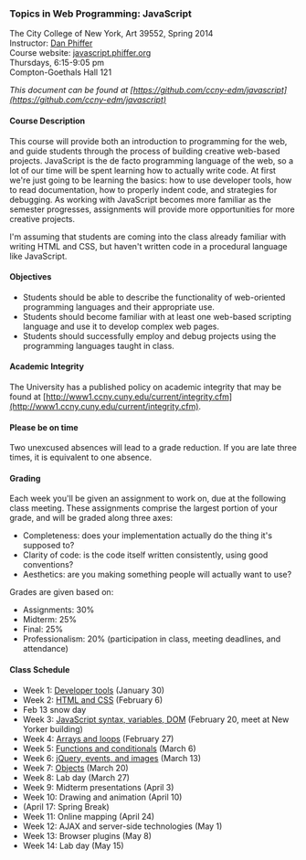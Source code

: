 ### Topics in Web Programming: JavaScript
 
The City College of New York, Art 39552, Spring 2014  
Instructor: [Dan Phiffer](http://phiffer.org/)  
Course website: [javascript.phiffer.org](http://javascript.phiffer.org/)  
Thursdays, 6:15-9:05 pm  
Compton-Goethals Hall 121  

*This document can be found at [https://github.com/ccny-edm/javascript](https://github.com/ccny-edm/javascript)*

#### Course Description

This course will provide both an introduction to programming for the web, and guide students through the process of building creative web-based projects. JavaScript is the de facto programming language of the web, so a lot of our time will be spent learning how to actually write code. At first we're just going to be learning the basics: how to use developer tools, how to read documentation, how to properly indent code, and strategies for debugging. As working with JavaScript becomes more familiar as the semester progresses, assignments will provide more opportunities for more creative projects.

I'm assuming that students are coming into the class already familiar with writing HTML and CSS, but haven't written code in a procedural language like JavaScript.

#### Objectives

* Students should be able to describe the functionality of web-oriented programming languages and their appropriate use.
* Students should become familiar with at least one web-based scripting language and use it to develop complex web pages.
* Students should successfully employ and debug projects using the programming languages taught in class.

#### Academic Integrity

The University has a published policy on academic integrity that may be found at [http://www1.ccny.cuny.edu/current/integrity.cfm](http://www1.ccny.cuny.edu/current/integrity.cfm).

#### Please be on time

Two unexcused absences will lead to a grade reduction. If you are late three times, it is equivalent to one absence.

#### Grading

Each week you'll be given an assignment to work on, due at the following class meeting. These assignments comprise the largest portion of your grade, and will be graded along three axes:

* Completeness: does your implementation actually do the thing it's supposed to?
* Clarity of code: is the code itself written consistently, using good conventions?
* Aesthetics: are you making something people will actually want to use?

Grades are given based on: 

* Assignments: 30%
* Midterm: 25%
* Final: 25%
* Professionalism: 20% (participation in class, meeting deadlines, and attendance)

#### Class Schedule

* Week 1: [Developer tools](https://github.com/ccny-edm/javascript-week01) (January 30)
* Week 2: [HTML and CSS](https://github.com/ccny-edm/javascript-week02) (February 6)
* Feb 13 snow day
* Week 3: [JavaScript syntax, variables, DOM](https://github.com/ccny-edm/javascript-week03) (February 20, meet at New Yorker building)
* Week 4: [Arrays and loops](https://github.com/ccny-edm/javascript-week04) (February 27)
* Week 5: [Functions and conditionals](https://github.com/ccny-edm/javascript-week05) (March 6)
* Week 6: [jQuery, events, and images](https://github.com/ccny-edm/javascript-week06) (March 13)
* Week 7: [Objects](https://github.com/ccny-edm/javascript-week07) (March 20)
* Week 8: Lab day (March 27)
* Week 9: Midterm presentations (April 3)
* Week 10: Drawing and animation (April 10)
* (April 17: Spring Break)
* Week 11: Online mapping (April 24)
* Week 12: AJAX and server-side technologies (May 1)
* Week 13: Browser plugins (May 8)
* Week 14: Lab day (May 15)
